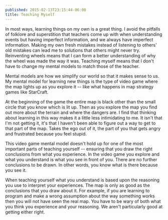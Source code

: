 ```yaml
---
published: 2015-02-13T23:15:44-06:00
title: Teaching Myself
---
```

In most ways, learning things on my own is a great thing. I avoid the pitfalls of folklore and superstition that teachers come up with when understanding events but having imperfect information, and we always have imperfect information. Making my own fresh mistakes instead of listening to others' old mistakes can lead me to solutions that others might never try. Reinventing wheels means that I can form a better understanding of why the wheel was made the way it was. Teaching myself means that I don't have to change my mental models to match those of the teacher.

Mental models are how we simplify our world so that it makes sense to us. My mental model for learning new things is the type of video game where the map lights up as you explore it -- like what happens in map strategy games like StarCraft.

At the beginning of the game the entire map is black other than the small circle that you know which is lit up. Then as you explore the map you find out more about the terrain and where the dangers are. I find that thinking about learning in this way makes it a little less intimidating to me. It isn't that I'm not getting it, it's that I haven't been able to figure out a way to get to that part of the map. Takes the ego out of it, the part of you that gets angry and frustrated because you feel stupid.

This video game mental model doesn't hold up for one of the most important parts of teaching yourself -- ensuring that you draw the right conclusions from what you experience. In the video game you explore and what you understand is what you see in front of you. There are no further conclusions to be drawn. In other words, you know what is there because you see it. 

When teaching yourself what you understand is based upon the reasoning you use to interpret your experiences. The map is only as good as the conclusions that you draw about it. For example, if you are learning to program and make a wrong assumption about the way something works then you will not have seen the real map. You have to be wary of both what you think you experience and your reasoning. We aren't particularly good at getting either right. 